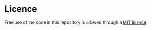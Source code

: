# Licence

Free use of the code in this repository is allowed through a [MIT licence](https://github.com/GEOLYTIX/xyz/blob/master/LICENSE).



